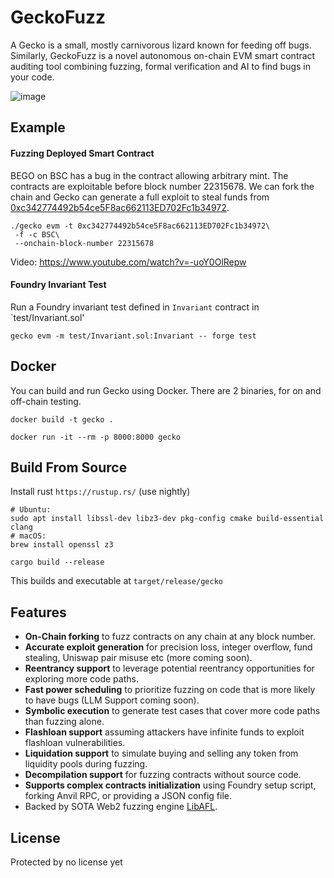 # GeckoFuzz

A Gecko is a small, mostly carnivorous lizard known for feeding off bugs.
Similarly, GeckoFuzz is a novel autonomous on-chain EVM smart contract auditing
tool combining fuzzing, formal verification and AI to find bugs in your code.

![image](https://github.com/Gecko-Security/geckofuzz/assets/22000925/103fcadc-c941-41fb-a160-ae032c9370f6)


## Example
#### Fuzzing Deployed Smart Contract
BEGO on BSC has a bug in the contract allowing arbitrary mint. The contracts are exploitable before block number 22315678. We can fork the chain and 
Gecko can generate a  full exploit to steal funds from [0xc342774492b54ce5F8ac662113ED702Fc1b34972](https://bscscan.com/txs?a=0xc342774492b54ce5F8ac662113ED702Fc1b34972).

```
./gecko evm -t 0xc342774492b54ce5F8ac662113ED702Fc1b34972\
 -f -c BSC\
 --onchain-block-number 22315678
```
Video: https://www.youtube.com/watch?v=-uoY0OlRepw 

#### Foundry Invariant Test
Run a Foundry invariant test defined in `Invariant` contract in `test/Invariant.sol'

```
gecko evm -m test/Invariant.sol:Invariant -- forge test
```

## Docker

You can build and run Gecko using Docker. There are 2 binaries, for on and off-chain testing.
```
docker build -t gecko .
```

```
docker run -it --rm -p 8000:8000 gecko
```


## Build From Source
Install rust `https://rustup.rs/` (use nightly)

```
# Ubuntu:
sudo apt install libssl-dev libz3-dev pkg-config cmake build-essential clang
# macOS:
brew install openssl z3
```

```
cargo build --release
```
This builds and executable at `target/release/gecko`


## Features

* **On-Chain forking** to fuzz contracts on any chain at any block number.
* **Accurate exploit generation** for precision loss, integer overflow, fund stealing, Uniswap pair misuse etc (more coming soon).
* **Reentrancy support** to leverage potential reentrancy opportunities for exploring more code paths.
* **Fast power scheduling** to prioritize fuzzing on code that is more likely to have bugs (LLM Support coming soon).
* **Symbolic execution** to generate test cases that cover more code paths than fuzzing alone.
* **Flashloan support** assuming attackers have infinite funds to exploit flashloan vulnerabilities.
* **Liquidation support** to simulate buying and selling any token from liquidity pools during fuzzing.
* **Decompilation support** for fuzzing contracts without source code.
* **Supports complex contracts initialization** using Foundry setup script, forking Anvil RPC, or providing a JSON config file.
* Backed by SOTA Web2 fuzzing engine [LibAFL](https://github.com/AFLplusplus/LibAFL).

## License
Protected by no license yet
